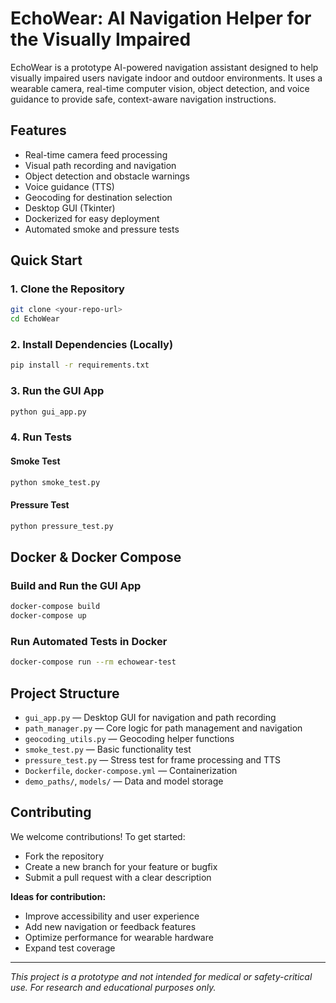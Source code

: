 # EchoWear: AI Navigation Helper for the Visually Impaired

EchoWear is a prototype AI-powered navigation assistant designed to help visually impaired users navigate indoor and outdoor environments. It uses a wearable camera, real-time computer vision, object detection, and voice guidance to provide safe, context-aware navigation instructions.

## Features
- Real-time camera feed processing
- Visual path recording and navigation
- Object detection and obstacle warnings
- Voice guidance (TTS)
- Geocoding for destination selection
- Desktop GUI (Tkinter)
- Dockerized for easy deployment
- Automated smoke and pressure tests

## Quick Start

### 1. Clone the Repository
```sh
git clone <your-repo-url>
cd EchoWear
```

### 2. Install Dependencies (Locally)
```sh
pip install -r requirements.txt
```

### 3. Run the GUI App
```sh
python gui_app.py
```

### 4. Run Tests
#### Smoke Test
```sh
python smoke_test.py
```
#### Pressure Test
```sh
python pressure_test.py
```

## Docker & Docker Compose

### Build and Run the GUI App
```sh
docker-compose build
docker-compose up
```

### Run Automated Tests in Docker
```sh
docker-compose run --rm echowear-test
```

## Project Structure
- `gui_app.py` — Desktop GUI for navigation and path recording
- `path_manager.py` — Core logic for path management and navigation
- `geocoding_utils.py` — Geocoding helper functions
- `smoke_test.py` — Basic functionality test
- `pressure_test.py` — Stress test for frame processing and TTS
- `Dockerfile`, `docker-compose.yml` — Containerization
- `demo_paths/`, `models/` — Data and model storage

## Contributing
We welcome contributions! To get started:
- Fork the repository
- Create a new branch for your feature or bugfix
- Submit a pull request with a clear description

**Ideas for contribution:**
- Improve accessibility and user experience
- Add new navigation or feedback features
- Optimize performance for wearable hardware
- Expand test coverage

---

*This project is a prototype and not intended for medical or safety-critical use. For research and educational purposes only.* 